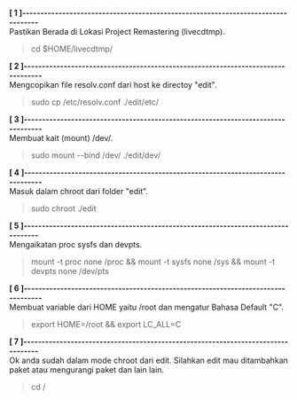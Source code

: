 **[ 1 ]---------------------------------------------------------------------------------**  
Pastikan Berada di Lokasi Project Remastering (livecdtmp).  
> cd $HOME/livecdtmp/

**[ 2 ]---------------------------------------------------------------------------------**  
Mengcopikan file resolv.conf dari host ke directoy "edit".  
> sudo cp /etc/resolv.conf ./edit/etc/

**[ 3 ]---------------------------------------------------------------------------------**  
Membuat kait (mount) /dev/.  
> sudo mount --bind /dev/ ./edit/dev/

**[ 4 ]---------------------------------------------------------------------------------**  
Masuk dalam chroot dari folder "edit".  
> sudo chroot ./edit

**[ 5 ]---------------------------------------------------------------------------------**  
Mengaikatan proc sysfs dan devpts.  
> mount -t proc none /proc && mount -t sysfs none /sys && mount -t devpts none /dev/pts

**[ 6 ]---------------------------------------------------------------------------------**  
Membuat variable dari HOME yaitu /root dan mengatur Bahasa Default "C".  
> export HOME=/root && export LC_ALL=C

**[ 7 ]---------------------------------------------------------------------------------**  
Ok anda sudah dalam mode chroot dari edit. Silahkan edit mau ditambahkan   
paket atau mengurangi paket dan lain lain.  
> cd /
